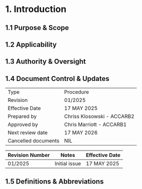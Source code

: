 # 1. Introduction
## 1.1 Purpose & Scope


## 1.2 Applicability


## 1.3 Authority & Oversight


## 1.4 Document Control & Updates
|                     |                                                   |
|---------------------|---------------------------------------------------|
|         Type        |                    Procedure                      |
|       Revision      |                     01/2025                       |
|    Effective Date   |                    17 MAY 2025                    |
|     Prepared by     |            Chriss Klosowski - ACCARB2             |
|     Approved by     |             Chris Marriott - ACCARB1              |
|   Next review date  |                    17 MAY 2026                    |
| Cancelled documents |                       NIL                         |

<table><thead>
  <tr>
    <th>Revision Number</th>
    <th>Notes</th>
    <th>Effective Date</th>
  </tr></thead>
<tbody>
  <tr>
    <td>01/2025</td>
    <td>Initial issue</td>
    <td>17 MAY 2025</td>
  </tr>
</tbody></table>

## 1.5 Definitions & Abbreviations